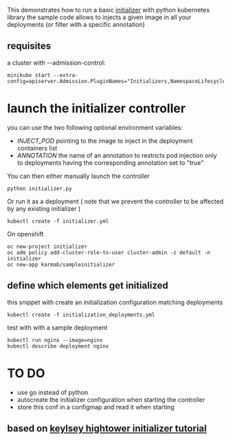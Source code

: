 

This demonstrates how to run a basic [initializer](https://kubernetes.io/docs/admin/extensible-admission-controllers) with python kubernetes library 
the sample code allows to injects a given image in all your deployments (or filter with a specific annotation)

## requisites

a cluster with --admission-control:

```
minikube start --extra-config=apiserver.Admission.PluginNames="Initializers,NamespaceLifecycle,LimitRanger,ServiceAccount,DefaultStorageClass,ResourceQuota"
```


# launch the initializer controller
you can use the two following optional environment variables:

- *INJECT_POD*  pointing to the image to inject in the deployment containers list
- *ANNOTATION*  the name of an annotation to restricts pod injection only to deployments having the corresponding annotation set to "true"

You can then either manually launch the controller

```
python initializer.py
```

Or run it as a deployment ( note that we prevent the controller to be affected by any existing initializer )

```
kubectl create -f initializer.yml
```


On openshift 

```
oc new-project initializer
oc adm policy add-cluster-role-to-user cluster-admin -z default -n initializer
oc new-app karmab/sampleinitializer
```

## define which elements get initialized

this snippet with create an initialization configuration matching deployments

```
kubectl create -f initialization_deployments.yml
```


test with with a sample deployment 

```
kubectl run nginx --image=nginx
kubectl describe deployment nginx
```

# TO DO

- use go instead of python
- autocreate the initializer configuration when starting the controller
- store this conf in a configmap and read it when starting

## based on [keylsey hightower initializer tutorial](https://github.com/kelseyhightower/kubernetes-initializer-tutorial)
